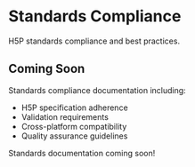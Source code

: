 # Standards Compliance

H5P standards compliance and best practices.

## Coming Soon

Standards compliance documentation including:

- H5P specification adherence
- Validation requirements
- Cross-platform compatibility
- Quality assurance guidelines

Standards documentation coming soon!